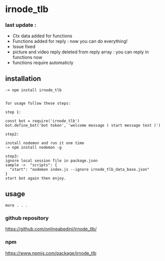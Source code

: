 # irnode_tlb

### last update : 
 - Ctx data added for functions
 - Functions added for reply : now you can do everything!
 - Issue fixed
 - picture and video reply deleted from reply array : you can reply in functions now
 - functions require automaticly

## installation
```
-> npm install irnode_tlb
```
```

for usage follow these steps:

step 1: 

const bot = require('irnode_tlb')
bot.define_bot('bot token', 'welcome message ( start message text )')

step2:

install nodemon and run it one time
-> npm install nodemon -g

step3:
ignore local session file in package.json
sample ->  "scripts": {
  "start": "nodemon index.js --ignore irnode_tlb_data_base.json"
}
start bot again then enjoy.

```
## usage
```
more . . . 
```

### github repository
https://github.com/onlineabedini/irnode_tlb/

### npm
https://www.npmjs.com/package/irnode_tlb
